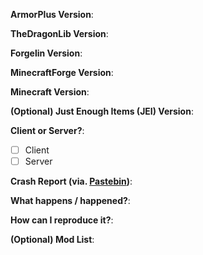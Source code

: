 **ArmorPlus Version**:

**TheDragonLib Version**:

**Forgelin Version**:

**MinecraftForge Version**:

**Minecraft Version**:

**(Optional) Just Enough Items (JEI) Version**:

**Client or Server?**:
- [ ] Client
- [ ] Server

**Crash Report (via. [Pastebin](http://pastebin.com/))**:

**What happens / happened?**:

**How can I reproduce it?**:

**(Optional) Mod List**:
